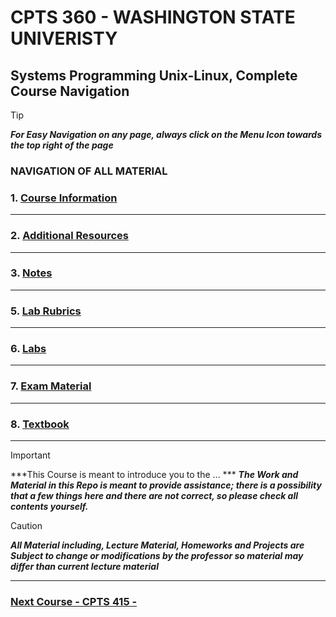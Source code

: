 # CPTS 360 - WASHINGTON STATE UNIVERISTY
## Systems Programming Unix-Linux, Complete Course Navigation

> [!TIP]
> ***For Easy Navigation on any page, always click on the Menu Icon towards the top right of the page***

### NAVIGATION OF ALL MATERIAL 

### 1. [Course Information](https://github.com/MarkShinozaki/CPTS360-SystemsProgrammingInUnix-Linux/tree/Course-Information)

---
### 2. [Additional Resources]()

---
### 3. [Notes]()

---
### 5. [Lab Rubrics]()

--- 
### 6. [Labs]()

---
### 7. [Exam Material]()

--- 
### 8. [Textbook]()

---

> [!IMPORTANT]
> ***This Course is meant to introduce you to the ... ***
> ***The Work and Material in this Repo is meant to provide assistance; there is a possibility that a few things here and there are not correct, so please check all contents yourself.***




> [!CAUTION]
> ***All Material including, Lecture Material, Homeworks and Projects are Subject to change or modifications by the professor so material may differ than current lecture material***

---

### [Next Course - CPTS 415 -   ]()
